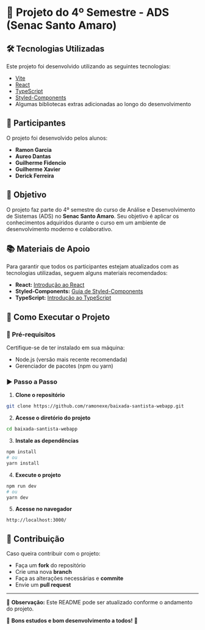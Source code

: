 # 📌 Projeto do 4º Semestre - ADS (Senac Santo Amaro)

## 🛠 Tecnologias Utilizadas

Este projeto foi desenvolvido utilizando as seguintes tecnologias:
- [Vite](https://vitejs.dev/)
- [React](https://react.dev/)
- [TypeScript](https://www.typescriptlang.org/)
- [Styled-Components](https://styled-components.com/)
- Algumas bibliotecas extras adicionadas ao longo do desenvolvimento

## 👥 Participantes

O projeto foi desenvolvido pelos alunos:
- **Ramon Garcia**
- **Aureo Dantas**
- **Guilherme Fidencio**
- **Guilherme Xavier**
- **Derick Ferreira**

## 🎯 Objetivo

O projeto faz parte do 4º semestre do curso de Análise e Desenvolvimento de Sistemas (ADS) no **Senac Santo Amaro**. Seu objetivo é aplicar os conhecimentos adquiridos durante o curso em um ambiente de desenvolvimento moderno e colaborativo.

## 📚 Materiais de Apoio

Para garantir que todos os participantes estejam atualizados com as tecnologias utilizadas, seguem alguns materiais recomendados:

- **React:** [Introdução ao React](https://youtu.be/ttfRRdONvxM?si=T3wSW_7idN25aSEV)
- **Styled-Components:** [Guia de Styled-Components](https://youtu.be/Mp1NphMm7YU?si=I2hsloxh-o_AByMm)
- **TypeScript:** [Introdução ao TypeScript](https://www.youtube.com/watch?v=0mYq5LrQN1s&ab_channel=Rocketseat)

## 🚀 Como Executar o Projeto

### 📌 Pré-requisitos
Certifique-se de ter instalado em sua máquina:
- Node.js (versão mais recente recomendada)
- Gerenciador de pacotes (npm ou yarn)

### ▶️ Passo a Passo
1. **Clone o repositório**
```bash
git clone https://github.com/ramonexe/baixada-santista-webapp.git
```
2. **Acesse o diretório do projeto**
```bash
cd baixada-santista-webapp
```
3. **Instale as dependências**
```bash
npm install
# ou
yarn install
```
4. **Execute o projeto**
```bash
npm run dev
# ou
yarn dev
```
5. **Acesse no navegador**
```
http://localhost:3000/
```

## 📌 Contribuição

Caso queira contribuir com o projeto:
- Faça um **fork** do repositório
- Crie uma nova **branch**
- Faça as alterações necessárias e **commite**
- Envie um **pull request**

---

📌 **Observação:** Este README pode ser atualizado conforme o andamento do projeto.

🎯 **Bons estudos e bom desenvolvimento a todos!** 🚀

